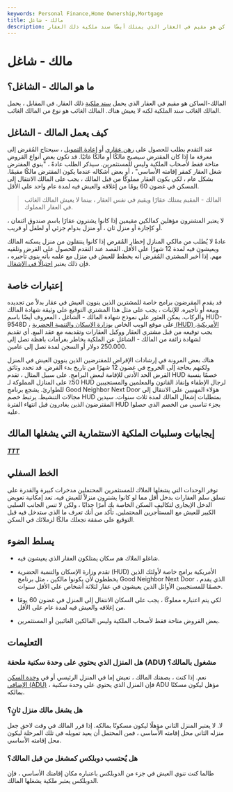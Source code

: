 ```yaml
---
keywords: Personal Finance,Home Ownership,Mortgage
title: مالك - شاغل
description: المالك-الساكن هو مقيم في العقار الذي يمتلك أيضًا سند ملكية ذلك العقار.
---
```


# مالك - شاغل
## ما هو المالك - الشاغل؟

المالك-الساكن هو مقيم في العقار الذي يحمل [سند ملكية](/title) ذلك العقار. في المقابل ، يحمل المالك الغائب سند الملكية لكنه لا يعيش هناك. المالك الغائب هو نوع من المالك الغائب.

## كيف يعمل المالك - الشاغل

عند التقدم بطلب للحصول على [رهن عقاري](/mortgage) أو [إعادة التمويل](/refinance) ، سيحتاج المُقرض إلى معرفة ما إذا كان المقترض سيصبح مالكًا أو مالكًا غائبًا. قد تكون بعض أنواع القروض متاحة فقط لأصحاب الملكية وليس للمستثمرين. سيذكر الطلب عادةً ، "ينوي المقترض شغل العقار كمقر إقامته الأساسي" ، أو بعض أشكاله عندما يكون المقترض مالكًا مقيمًا. بشكل عام ، لكي يكون العقار مملوكًا من قبل المالك ، يجب على المالك الانتقال إلى المسكن في غضون 60 يومًا من إغلاقه والعيش فيه لمدة عام واحد على الأقل.

> المالك - المقيم يمتلك عقارًا ويقيم في نفس العقار ، بينما لا يعيش المالك الغائب في العقار المملوك.

>

لا يعتبر المشترون مؤهلين كمالكين مقيمين إذا كانوا يشترون عقارًا باسم صندوق ائتمان ، أو كإجازة أو منزل ثان ، أو منزل بدوام جزئي أو لطفل أو قريب.

عادةً لا يُطلب من مالكي المنازل إخطار المُقرض إذا كانوا ينتقلون من منزل يسكنه المالك ويعيشون فيه لمدة 12 شهرًا على الأقل. القصد عند التقدم للحصول على القرض وتلقيه مهم. إذا أخبر المشتري المُقرض أنه يخطط للعيش في منزل مع علمه بأنه ينوي تأجيره ، فإن ذلك يعتبر [احتيالًا في الإشغال](/occupancyfraud).

## إعتبارات خاصة

قد يقدم المقرضون برامج خاصة للمشترين الذين ينوون العيش في عقار بدلاً من تجديده وبيعه أو تأجيره. للإثبات ، يجب على مثل هذا المشتري التوقيع على وثيقة شهادة المالك والركاب. يمكن العثور على نموذج شهادة المالك - الشاغل ، المعروف أيضًا باسم HUD-9548D ، على موقع الويب الخاص [بوزارة الإسكان والتنمية الحضرية (HUD) الأمريكية](/us-department-housing-urban-development-hud). يجب توقيعه من قبل مشتري العقار ووكيل العقارات وتقديمه مع عقد البيع. أي تقديم لشهادة زائفة من المالك - الشاغل عن الملكية يخاطر بغرامات باهظة تصل إلى 250.000 دولار أو السجن لمدة تصل إلى عامين.

هناك بعض المرونة في إرشادات الإقراض للمقترضين الذين ينوون العيش في المنزل ولكنهم بحاجة إلى الخروج في غضون 12 شهرًا من تاريخ بدء القرض. قد تحدد وثائق القرض الحد الأدنى للإقامة لبعض البرامج. على سبيل المثال ، تقدم HUD خصمًا بنسبة 50٪ على المنازل المملوكة لـ HUD لرجال الإطفاء وإنفاذ القانون والمعلمين والمستجيبين للطوارئ. يشجع برنامج Good Neighbor Next Door هؤلاء المهنيين على الانتقال إلى مجالات التنشيط. يرتبط خصم HUD بمتطلبات إشغال المالك لمدة ثلاث سنوات. سيدين المقترضون الذين يغادرون قبل انتهاء الفترة HUD بجزء تناسبي من الخصم الذي حصلوا عليه.

## إيجابيات وسلبيات الملكية الاستثمارية التي يشغلها المالك

<h5> <a href=""> TTT </a> </h5>

## الخط السفلي

توفر الوحدات التي يشغلها الملاك للمستثمرين المحتملين مدخرات كبيرة والقدرة على تسلق سلم العقارات بدخل أقل مما لو كانوا يشترون منزلاً للعيش فيه. تعد إمكانية تعويض الدخل الإيجاري لتكاليف السكن الخاصة بك أمرًا جذابًا ، ولكن لا تنس الجانب السلبي الكبير للعيش مع المستأجرين المحتملين. تأكد من أنك تعرف ما الذي ستدخل فيه قبل التوقيع على صفقة تجعلك مالكًا لزملائك في السكن.

## يسلط الضوء

- شاغلو الملاك هم سكان يمتلكون العقار الذي يعيشون فيه.

- تقدم وزارة الإسكان والتنمية الحضرية (HUD) الأمريكية برامج خاصة لأولئك الذين يخططون لأن يكونوا مالكين ، مثل برنامج Good Neighbor Next Door ، الذي يقدم خصمًا للمستجيبين الأوائل الذين يعيشون في عقار لثلاثة أشخاص على الأقل سنوات.

- لكي يتم اعتباره مملوكًا ، يجب على السكان الانتقال إلى المنزل في غضون 60 يومًا من إغلاقه والعيش فيه لمدة عام على الأقل.

- بعض القروض متاحة فقط لأصحاب الملكية وليس المالكين الغائبين أو المستثمرين.

## التعليمات

### هل المنزل الذي يحتوي على وحدة سكنية ملحقة (ADU) مشغول بالمالك؟

نعم. إذا كنت ، بصفتك المالك ، تعيش إما في المنزل الرئيسي أو في [وحدة السكن الإضافي (ADU)](/accessory-dwelling-unit-adu) ، فإن المنزل الذي يحتوي على وحدة سكنية ADU مؤهل ليكون مسكنًا بمالكه.

### هل يشغل مالك منزل ثانٍ؟

لا. لا يعتبر المنزل الثاني مؤهلًا ليكون مسكونًا بمالكه. إذا قرر المالك في وقت لاحق جعل منزله الثاني محل إقامته الأساسي ، فمن المحتمل أن يعيد تمويله في تلك المرحلة ليكون محل إقامته الأساسي.

### هل يُحتسب دوبلكس كمشغل من قبل المالك؟

طالما كنت تنوي العيش في جزء من الدوبلكس باعتباره مكان إقامتك الأساسي ، فإن الدوبلكس يعتبر ملكية يشغلها المالك.

